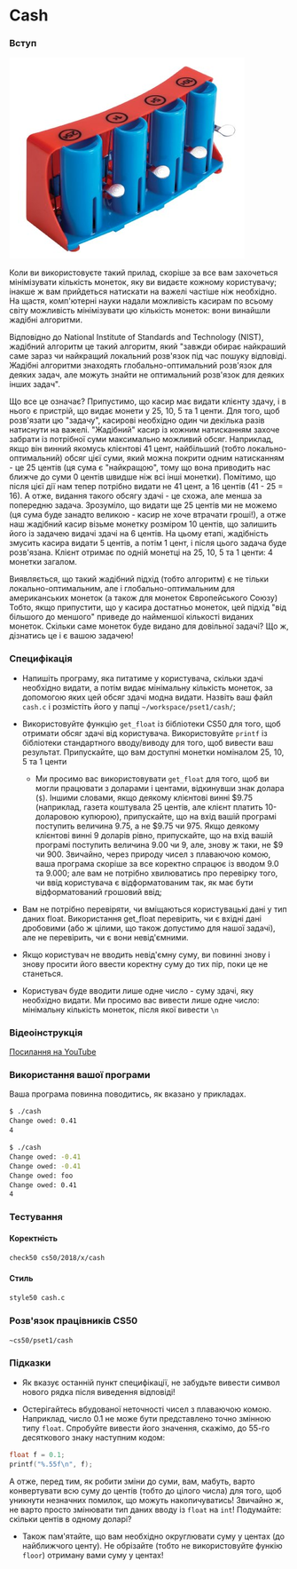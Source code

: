 # Cash

### Вступ

![Монети](../resources/cash.png)

Коли ви використовуєте такий прилад, скоріше за все вам захочеться мінімізувати кількість монеток, яку ви видаєте кожному користувачу; інакше ж вам прийдеться натискати на важелі частіше ніж необхідно. На щастя, комп'ютерні науки надали можливість касирам по всьому світу можливість мінімізувати цю кількість монеток: вони винайшли жадібні алгоритми.

Відповідно до National Institute of Standards and Technology (NIST), жадібний алгоритм це такий алгоритм, який "завжди обирає найкраший саме зараз чи найкращий локальний розв'язок під час пошуку відповіді. Жадібні алгоритми знаходять глобально-оптимальний розв'язок для деяких задач, але можуть знайти не оптимальний розв'язок для деяких інших задач".

Що все це означає? Припустимо, що касир має видати клієнту здачу, і в нього є пристрій, що видає монети у 25, 10, 5 та 1 центи. Для того, щоб розв'язати цю "задачу", касирові необхідно один чи декілька разів натиснути на важелі. "Жадібний" касир із кожним натисканням захоче забрати із потрібної суми максимально можливий обсяг. Наприклад, якщо він винний якомусь клієнтові 41 цент, найбільший (тобто локально-оптимальний) обсяг цієї суми, який можна покрити одним натисканням - це 25 центів (ця сума є "найкращою", тому що вона приводить нас ближче до суми 0 центів швидше ніж всі інші монетки). Помітимо, що після цієї дії нам тепер потрібно видати не 41 цент, а 16 центів (41 - 25 = 16). А отже, видання такого обсягу здачі - це схожа, але менша за попередню задача.
Зрозуміло, що видати ще 25 центів ми не можемо (ця сума буде занадто великою - касир не хоче втрачати гроші!), а отже наш жадібний касир візьме монетку розміром 10 центів, що залишить його із задачею видачі здачі на 6 центів. На цьому етапі, жадібність змусить касира видати 5 центів, а потім 1 цент, і після цього задача буде розв'язана. Клієнт отримає по одній монетці на 25, 10, 5 та 1 центи: 4 монетки загалом.

Виявляється, що такий жадібний підхід (тобто алгоритм) є не тільки локально-оптимальним, але і глобально-оптимальним для американських монеток (а також для монеток Європейського Союзу) Тобто, якщо припустити, що у касира достатньо монеток, цей підхід "від більшого до меншого" приведе до найменшої кількості виданих монеток. Скільки саме монеток буде видано для довільної задачі? Що ж, дізнатись це і є вашою задачею!

### Специфікація

* Напишіть програму, яка питатиме у користувача, скільки здачі необхідно видати, а потім видає мінімальну кількість монеток, за допомогою яких цей обсяг здачі модна видати. Назвіть ваш файл `cash.c` і розмістіть його у папці `~/workspace/pset1/cash/`;

* Використовуйте функцію `get_float` із бібліотеки CS50 для того, щоб отримати обсяг здачі від користувача. Використовуйте `printf` із бібліотеки стандартного вводу/виводу для того, щоб вивести ваш результат. Припускайте, що вам доступні монетки номіналом 25, 10, 5 та 1 центи

    * Ми просимо вас використовувати `get_float` для того, щоб ви могли працювати з доларами і центами, відкинувши знак долара (`$`). Іншими словами, якщо деякому клієнтові винні $9.75 (наприклад, газета коштувала 25 центів, але клієнт платить 10-доларовою купюрою), припускайте, що на вхід вашій програмі поступить величина 9.75, а не $9.75 чи 975. Якщо деякому клієнтові винні 9 доларів рівно, припускайте, що на вхід вашій програмі поступить величина 9.00 чи 9, але, знову ж таки, не $9 чи 900. Звичайно, через природу чисел з плаваючою комою, ваша програма скоріше за все коректно спрацює із вводом 9.0 та 9.000; але вам не потрібно хвилюватись про перевірку того, чи ввід користувача є відформатованим так, як має бути відформатований грошовий ввід;

* Вам не потрібно перевіряти, чи вміщаються користувацькі дані у тип даних float. Використання get_float перевірить, чи є вхідні дані дробовими (або ж цілими, що також допустимо для нашої задачі), але не перевірить, чи є вони невід'ємними.

* Якщо користувач не вводить невід'ємну суму, ви повинні знову і знову просити його ввести коректну суму до тих пір, поки це не станеться.

* Користувач буде вводити лише одне число - суму здачі, яку необхідно видати. Ми просимо вас вивести лише одне число: мінімальну кількість монеток, після якої вивести `\n`

### Відеоінструкція

[Посилання на YouTube](https://www.youtube.com/watch?v=6w7Tws0seJk)

### Використання вашої програми

Ваша програма повинна поводитись, як вказано у прикладах.

```bash
$ ./cash
Change owed: 0.41
4
```

```bash
$ ./cash
Change owed: -0.41
Change owed: -0.41
Change owed: foo
Change owed: 0.41
4
```

### Тестування

#### Коректність

```bash
check50 cs50/2018/x/cash
```

#### Стиль

```bash
style50 cash.c
```

### Розв'язок працівників CS50

```bash
~cs50/pset1/cash
```

### Підказки

* Як вказує останній пункт специфікації, не забудьте вивести символ нового рядка після виведення відповіді!

* Остерігайтесь вбудованої неточності чисел з плаваючою комою. Наприклад, число 0.1 не може бути представлено точно змінною типу `float`. Спробуйте вивести його значення, скажімо, до 55-го десяткового знаку наступним кодом:

```c
float f = 0.1;
printf("%.55f\n", f);
```

А отже, перед тим, як робити зміни до суми, вам, мабуть, варто конвертувати всю суму до центів (тобто до цілого числа) для того, щоб уникнути
незначних помилок, що можуть накопичуватись! Звичайно ж, не варто просто змінювати тип даних вводу із `float` на `int`! Подумайте: скільки центів
в одному доларі?

* Також пам'ятайте, що вам необхідно округлювати суму у центах (до найближчого центу). Не обрізайте (тобто не використовуйте функію `floor`)
отриману вами суму у центах!




